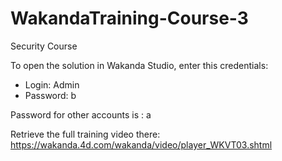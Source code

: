 WakandaTraining-Course-3
========================

Security Course

To open the solution in Wakanda Studio, enter this credentials: 

* Login: Admin 
* Password: b

Password for other accounts is : a

Retrieve the full training video there:
https://wakanda.4d.com/wakanda/video/player_WKVT03.shtml
